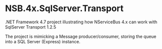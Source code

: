 # NSB.4x.SqlServer.Transport

.NET Framework 4.7 project illustrating how NServiceBus 4.x can work with SqlServer Transport 1.2.5

The project is mimicking a Message producer/consumer, storing the queue into a SQL Server (Express) instance.
